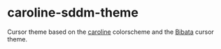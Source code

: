# caroline-sddm-theme
Cursor theme based on the [caroline](https://codeberg.org/ed/base16-schemes) colorscheme and the [Bibata](https://github.com/ful1e5/Bibata_Cursor) cursor theme.
